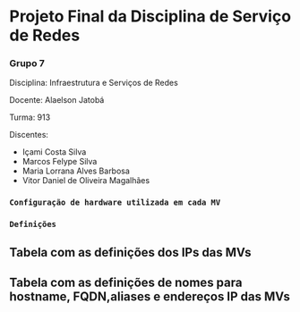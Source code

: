 # Projeto Final da Disciplina de Serviço de Redes
### Grupo 7

Disciplina: Infraestrutura e Serviços de Redes

Docente: Alaelson Jatobá

Turma: 913

Discentes:

* Içami Costa Silva
* Marcos Felype Silva
* Maria Lorrana Alves Barbosa
* Vitor Daniel de Oliveira Magalhães

### ``Configuração de hardware utilizada em cada MV``

### ``Definições``

## Tabela com as definições dos IPs das MVs

## Tabela com as definições de nomes para hostname, FQDN,aliases e endereços IP das MVs
